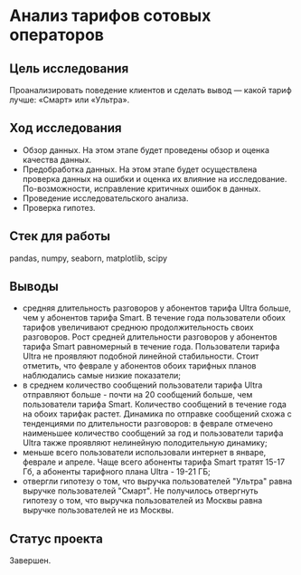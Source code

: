 # Анализ тарифов сотовых операторов

## Цель исследования
Проанализировать поведение клиентов и сделать вывод — какой тариф лучше: «Смарт» или «Ультра».

## Ход исследования
- Обзор данных. На этом этапе будет проведены обзор и оценка качества данных.
- Предобработка данных. На этом этапе будет осуществлена проверка данных на ошибки и оценка их влияние на исследование. По-возможности, исправление критичных ошибок в данных.
- Проведение исследовательского анализа.
- Проверка  гипотез.

## Стек для работы
pandas, numpy, seaborn, matplotlib, scipy

## Выводы
- cредняя длительность разговоров у абонентов тарифа Ultra больше, чем у абонентов тарифа Smart. В течение года пользователи обоих тарифов увеличивают среднюю продолжительность своих разговоров. Рост средней длительности разговоров у абонентов тарифа Smart равномерный в течение года. Пользователи тарифа Ultra не проявляют подобной линейной стабильности. Стоит отметить, что феврале у абонентов обоих тарифных планов наблюдались самые низкие показатели;
- в среднем количество сообщений пользователи тарифа Ultra отправляют больше - почти на 20 сообщений больше, чем пользователи тарифа Smart. Количество сообщений в течение года на обоих тарифак растет. Динамика по отправке сообщений схожа с тенденциями по длительности разговоров: в феврале отмечено наименьшее количество сообщений за год и пользователи тарифа Ultra также проявляют нелинейную полодительную динамику;
- меньше всего пользователи использовали интернет в январе, феврале и апреле. Чаще всего абоненты тарифа Smart тратят 15-17 Гб, а абоненты тарифного плана Ultra - 19-21 ГБ;
- отвергли гипотезу о том, что выручка пользователей  "Ультра" равна выручке пользователей "Смарт".
Не получилось отвергнуть гипотезу о том, что выручка пользователей из Москвы равна выручке пользователей не из Москвы.

## Статус проекта
Завершен.